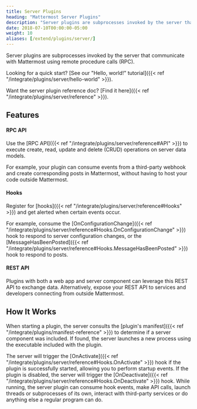 ```yaml
---
title: Server Plugins
heading: "Mattermost Server Plugins"
description: "Server plugins are subprocesses invoked by the server that communicate with Mattermost using remote procedure calls (RPC)."
date: 2018-07-10T00:00:00-05:00
weight: 10
aliases: [/extend/plugins/server/]
---
```


Server plugins are subprocesses invoked by the server that communicate with Mattermost using remote procedure calls (RPC).

Looking for a quick start? [See our "Hello, world!" tutorial]({{< ref "/integrate/plugins/server/hello-world" >}}).

Want the server plugin reference doc? [Find it here]({{< ref "/integrate/plugins/server/reference" >}}).

## Features

#### RPC API

Use the [RPC API]({{< ref "/integrate/plugins/server/reference#API" >}}) to execute create, read, update and delete (CRUD) operations on server data models.

For example, your plugin can consume events from a third-party webhook and create corresponding posts in Mattermost, without having to host your code outside Mattermost.

#### Hooks

Register for [hooks]({{< ref "/integrate/plugins/server/reference#Hooks" >}}) and get alerted when certain events occur.

For example, consume the [OnConfigurationChange]({{< ref "/integrate/plugins/server/reference#Hooks.OnConfigurationChange" >}}) hook to respond to server configuration changes, or the [MessageHasBeenPosted]({{< ref "/integrate/plugins/server/reference#Hooks.MessageHasBeenPosted" >}}) hook to respond to posts.

#### REST API


Plugins with both a web app and server component can leverage this REST API to exchange data. Alternatively, expose your REST API to services and developers connecting from outside Mattermost.

## How It Works

When starting a plugin, the server consults the [plugin's manifest]({{< ref "/integrate/plugins/manifest-reference" >}}) to determine if a server component was included. If found, the server launches a new process using the executable included with the plugin.

The server will trigger the [OnActivate]({{< ref "/integrate/plugins/server/reference#Hooks.OnActivate" >}}) hook if the plugin is successfully started, allowing you to perform startup events. If the plugin is disabled, the server will trigger the [OnDeactivate]({{< ref "/integrate/plugins/server/reference#Hooks.OnDeactivate" >}}) hook. While running, the server plugin can consume hook events, make API calls, launch threads or subprocesses of its own, interact with third-party services or do anything else a regular program can do.
